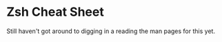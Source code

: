 Zsh Cheat Sheet
===============

Still haven't got around to digging in a reading the man pages for this yet.

